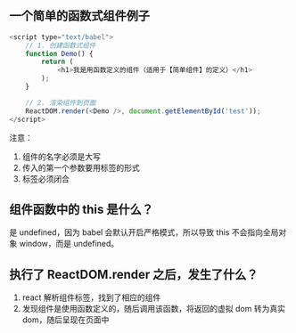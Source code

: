 ## 一个简单的函数式组件例子

``` js
<script type="text/babel">
    // 1. 创建函数式组件
    function Demo() {
        return (
            <h1>我是用函数定义的组件（适用于【简单组件】的定义）</h1>
        );
    }

    // 2. 渲染组件到页面
    ReactDOM.render(<Demo />, document.getElementById('test'));
</script>
```

注意：
1. 组件的名字必须是大写
2. 传入的第一个参数要用标签的形式
3. 标签必须闭合

## 组件函数中的 this 是什么？
是 undefined，因为 babel 会默认开启严格模式，所以导致 this 不会指向全局对象 window，而是 undefined。

## 执行了 ReactDOM.render 之后，发生了什么？
1. react 解析组件标签，找到了相应的组件
2. 发现组件是使用函数定义的，随后调用该函数，将返回的虚拟 dom 转为真实 dom，随后呈现在页面中